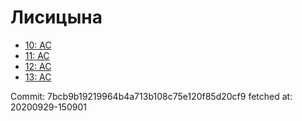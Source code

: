 # Лисицына
- [10: AC](10.md)
- [11: AC](11.md)
- [12: AC](12.md)
- [13: AC](13.md)

Commit: 7bcb9b19219964b4a713b108c75e120f85d20cf9
 fetched at: 20200929-150901
